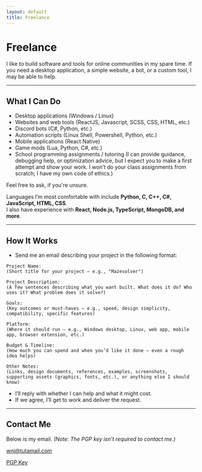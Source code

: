 ```yaml
---
layout: default
title: Freelance
---
```


# Freelance

I like to build software and tools for online communities in my spare time. If you need a desktop application, a simple website, a bot, or a custom tool, I may be able to help.

---

## What I Can Do
- Desktop applications (Windows / Linux)
- Websites and web tools (ReactJS, Javascript, SCSS, CSS, HTML, etc.)
- Discord bots (C#, Python, etc.)
- Automation scripts (Linux Shell, Powershell, Python, etc.)
- Mobile applications (React Native)
- Game mods (Lua, Python, C#, etc.)
- School programming assignments / tutoring (I can provide guidance, debugging help, or optimization advice, but I expect you to make a first attempt and show your work. I won’t do your class assignments from scratch; I have my own code of ethics.)

Feel free to ask, if you're unsure.

Languages I’m most comfortable with include **Python, C, C++, C#, JavaScript, HTML, CSS**.  
I also have experience with **React, Node.js, TypeScript, MongoDB, and more**.

---

## How It Works
- Send me an email describing your project in the following format:

```
Project Name:
(Short title for your project — e.g., "Mazesolver")

Project Description:
(A few sentences describing what you want built. What does it do? Who uses it? What problem does it solve?)

Goals:
(Key outcomes or must-haves — e.g., speed, design simplicity, compatibility, specific features)

Platform:
(Where it should run — e.g., Windows desktop, Linux, web app, mobile app, browser extension, etc.)

Budget & Timeline:
(How much you can spend and when you’d like it done — even a rough idea helps)

Other Notes:
(Links, design documents, references, examples, screenshots, supporting assets (graphics, fonts, etc.), or anything else I should know)
```

- I’ll reply with whether I can help and what it might cost.
- If we agree, I’ll get to work and deliver the request.

---

<h2>Contact Me</h2>
<p>Below is my email. <em>(Note: The PGP key isn't required to contact me.)</em></p>
<p><a href="mailto:wnj@tutamail.com">wnj@tutamail.com</a></p>

<p>
  <a href="https://keyserver.ubuntu.com/pks/lookup?op=get&search=0x459356edf000087609f9ae8b779165ad45885e20" 
    target="_blank" 
    class="btn">
    <i class="fa fa-key"></i> PGP Key
  </a>
</p>
